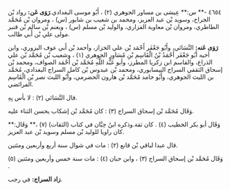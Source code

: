٤٦٥٤ -** س:** عِيسَى بن مساور الجوهري (٢) ، أَبُو موسى البغدادي.**رَوَى عَن:** رواد بْن الجراح، وسويد بْن عبد العزيز، ومحمد بن شعيب بن شابور (س) ، ومروان بْن مُحَمَّد الطاطري، ومروان بْن معاوية الفزاري، والوليد بْن مسلم (س) ، ويغنم بْن سالم بْن قنبر مولى علي بْن أَبي طالب.

**رَوَى عَنه:** النَّسَائي، وأَبُو جَعْفَر أَحْمَد بْن علي الخزاز، وأحمد بْن أَبي عوف البزوري، وابن أخيه أَبُو جَعْفَر أَحْمَدُ بْنُ الْقَاسِم بْنِ مُسَاوِرٍ الجوهري (١) ، وشعيب بْن مُحَمَّد بْن علي الذراع، والقاسم ابن زكريا المطرز، وأبو عَبْد اللَّهِ مُحَمَّد بْن أَحْمَد الصواف، ومحمد بْن إسحاق الثقفي السراج النيسابوري، ومحمد بْن عبدوس بْن كامل السراج البغدادي، مُحَمَّد بن الليث الجوهري، وأَبُو حامد مُحَمَّد بْن هارون الحضرمي، وأَبُو الليث نصر بْن الْقَاسِم الفرائضي.

قال النَّسَائي (٢) : لا بأس بِهِ.

وَقَال مُحَمَّد بْن إسحاق السراج (٣) : كان مُحَمَّد بْن إشكاب يحسن الثناء عليه.

وَقَال أبو بكر الخطيب (٤) . كان ثقة.وذكره ابنُ حِبَّان في كتاب (الثقات) (٧) ،** وَقَال:** كان راويا للوليد بْن مسلم وسويد بْن عبد العزيز.

قال عبدا لباقي بْن قانع (٢) : مات في شوال سنة أربع وأربعين ومئتين.

وَقَال مُحَمَّد بْن إسحاق السراج (٣) ، وابن حبان (٤) : مات سنة خمس وأربعين ومئتين (٥) .

**زاد السراج:** في رجب.